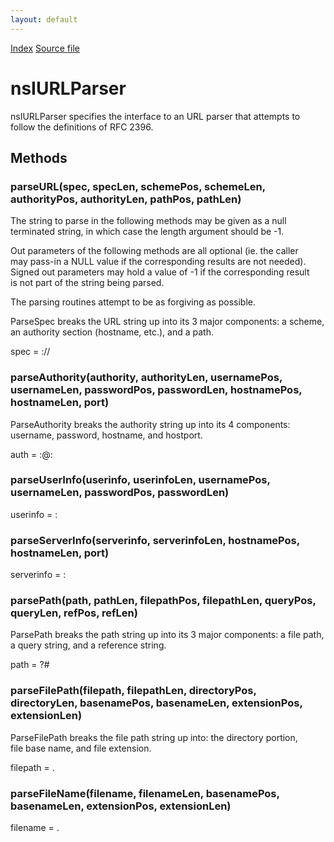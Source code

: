 ```yaml
---
layout: default
---
```

<div id='links'><a href="../index.html">Index</a>
<a href="http://dxr.mozilla.org/mozilla-central/source/netwerk/base/public/nsIURLParser.idl">Source file</a>
</div>

# nsIURLParser #
  
nsIURLParser specifies the interface to an URL parser that attempts to  
follow the definitions of RFC 2396.  
  

## Methods ##

### parseURL(spec, specLen, schemePos, schemeLen, authorityPos, authorityLen, pathPos, pathLen) ###
  
The string to parse in the following methods may be given as a null  
terminated string, in which case the length argument should be -1.  
  
Out parameters of the following methods are all optional (ie. the caller  
may pass-in a NULL value if the corresponding results are not needed).  
Signed out parameters may hold a value of -1 if the corresponding result  
is not part of the string being parsed.  
  
The parsing routines attempt to be as forgiving as possible.  
  
  
ParseSpec breaks the URL string up into its 3 major components: a scheme,  
an authority section (hostname, etc.), and a path.  
  
spec = <scheme>://<authority><path>  
  

### parseAuthority(authority, authorityLen, usernamePos, usernameLen, passwordPos, passwordLen, hostnamePos, hostnameLen, port) ###
  
ParseAuthority breaks the authority string up into its 4 components:  
username, password, hostname, and hostport.  
  
auth = <username>:<password>@<hostname>:<port>  
  

### parseUserInfo(userinfo, userinfoLen, usernamePos, usernameLen, passwordPos, passwordLen) ###
  
userinfo = <username>:<password>  
  

### parseServerInfo(serverinfo, serverinfoLen, hostnamePos, hostnameLen, port) ###
  
serverinfo = <hostname>:<port>  
  

### parsePath(path, pathLen, filepathPos, filepathLen, queryPos, queryLen, refPos, refLen) ###
  
ParsePath breaks the path string up into its 3 major components: a file path,  
a query string, and a reference string.  
  
path = <filepath>?<query>#<ref>  
  

### parseFilePath(filepath, filepathLen, directoryPos, directoryLen, basenamePos, basenameLen, extensionPos, extensionLen) ###
  
ParseFilePath breaks the file path string up into: the directory portion,  
file base name, and file extension.  
  
filepath = <directory><basename>.<extension>  
  

### parseFileName(filename, filenameLen, basenamePos, basenameLen, extensionPos, extensionLen) ###
  
filename = <basename>.<extension>  
  
